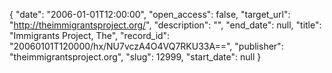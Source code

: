 {
  "date": "2006-01-01T12:00:00", 
  "open_access": false, 
  "target_url": "http://theimmigrantsproject.org/", 
  "description": "", 
  "end_date": null, 
  "title": "Immigrants Project, The", 
  "record_id": "20060101T120000/hx/NU7vczA4O4VQ7RKU33A==", 
  "publisher": "theimmigrantsproject.org", 
  "slug": 12999, 
  "start_date": null
}


